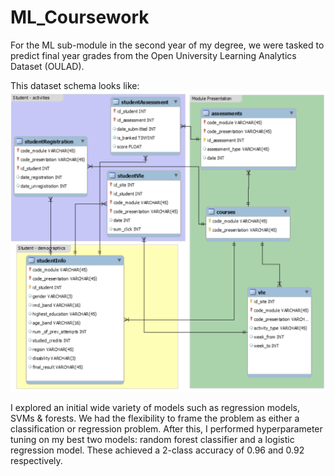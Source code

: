 # ML_Coursework

For the ML sub-module in the second year of my degree, we were tasked to predict final year grades from the Open University Learning Analytics Dataset (OULAD).

This dataset schema looks like:
<img src="./Saved_Figs/dataset.png">

I explored an initial wide variety of models such as regression models, SVMs & forests. We had the flexibility to frame the problem as either a classification or regression problem.
After this, I performed hyperparameter tuning on my best two models: random forest classifier and a logistic regression model. These achieved a 2-class accuracy of 0.96 and 0.92 respectively. 
